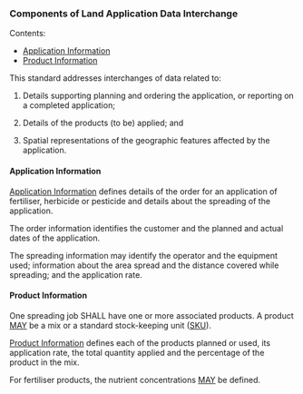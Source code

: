 ### Components of Land Application Data Interchange

Contents:
* [Application Information](#Application-Information)
* [Product Information](#Product-Information)

This standard addresses interchanges of data related to:

1.	Details supporting planning and ordering the application, or reporting on a completed application;

2.	Details of the products (to be) applied; and 

3.	Spatial representations of the geographic features affected by the application.

#### Application Information

[Application Information](LADS_Land-Applications-Data-Dictionary.md#Application-Information) defines details of the order for an application of fertiliser, herbicide or pesticide and details about the spreading of the application. 

The order information identifies the customer and the planned and actual dates of the application.

The spreading information may identify the operator and the equipment used; information about the area spread and the distance covered while spreading; and the application rate. 

#### Product Information

One spreading job SHALL have one or more associated products.  A product [MAY](LADS_Definitions-and-Abbreviations_Interpretation.md#Interpretation) be a mix or a standard stock-keeping unit ([SKU](LADS_Definitions-and-Abbreviations_Interpretation.md#Definitions-and-Abbreviations)).

[Product Information](LADS_Land-Applications-Data-Dictionary.md#Product-Information) defines each of the products planned or used, its application rate, the total quantity applied and the percentage of the product in the mix.

For fertiliser products, the nutrient concentrations [MAY](LADS_Definitions-and-Abbreviations_Interpretation.md#Interpretation) be defined. 
